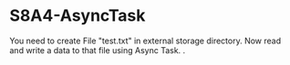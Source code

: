 # S8A4-AsyncTask
You need to create File "test.txt" in external storage directory. Now read and write a data to that file using Async Task. 
.
